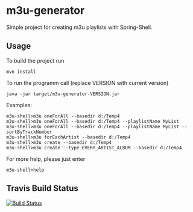 # m3u-generator #

Simple project for creating m3u playlists with Spring-Shell.

## Usage ##

To build the project run

    mvn install

To run the programm call (replace VERSION with current version)
    
    java -jar target/m3u-generator-VERSION.jar
    
Examples:

    m3u-shell>m3u oneForAll --basedir d:/Temp4
	m3u-shell>m3u oneForAll --basedir d:/Temp4 --playlistName MyList
	m3u-shell>m3u oneForAll --basedir d:/Temp4 --playlistName MyList --sortByTrackNumber
	m3u-shell>m3u forEachArtist --basedir d:/Temp4
	m3u-shell>m3u create --basedir d:/Temp4
	m3u-shell>m3u create --type EVERY_ARTIST_ALBUM --basedir d:/Temp4
    

For more help, please just enter

    m3u-shell>help

## Travis Build Status ##
[![Build Status](https://travis-ci.org/fred4jupiter/m3u-generator.svg?branch=master)](https://travis-ci.org/fred4jupiter/m3u-generator)
